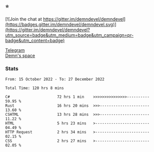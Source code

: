 ### :star:

[![Join the chat at https://gitter.im/demndevel/demndevel](https://badges.gitter.im/demndevel/demndevel.svg)](https://gitter.im/demndevel/demndevel?utm_source=badge&utm_medium=badge&utm_campaign=pr-badge&utm_content=badge)

[Telegram](https://t.me/demnometa) <br>
[Demn's space](http://demns.space)

### Stats

<!--START_SECTION:waka-->

```text
From: 15 October 2022 - To: 27 December 2022

Total Time: 120 hrs 8 mins

C#                     72 hrs 1 min    >>>>>>>>>>>>>>>----------   59.95 %
Rust                   16 hrs 20 mins  >>>----------------------   13.60 %
CSHTML                 13 hrs 28 mins  >>>----------------------   11.22 %
HTML                   5 hrs 23 mins   >------------------------   04.49 %
HTTP Request           2 hrs 34 mins   >------------------------   02.15 %
CSS                    2 hrs 27 mins   >------------------------   02.05 %
```

<!--END_SECTION:waka-->
